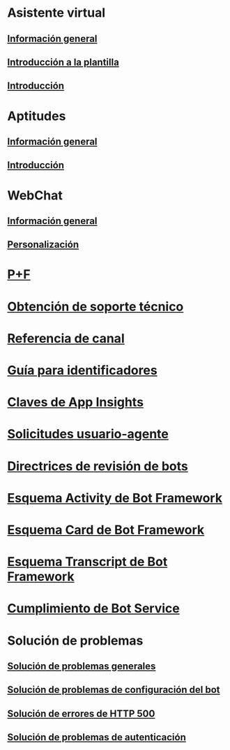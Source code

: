 # Asistente virtual
## [Información general](../v4sdk/bot-builder-virtual-assistant-introduction.md)
## [Introducción a la plantilla](../v4sdk/bot-builder-virtual-assistant-template.md)
## [Introducción](../v4sdk/bot-builder-virtual-assistant-gettingstarted.md)
# Aptitudes 
## [Información general](../v4sdk/bot-builder-skills-overview.md)
## [Introducción](../v4sdk/bot-builder-skills-gettingstarted.md)
# WebChat
## [Información general](../v4sdk/bot-builder-webchat-overview.md)
## [Personalización](../v4sdk/bot-builder-webchat-customization.md)
# [P+F](../bot-service-resources-bot-framework-faq.md)
# [Obtención de soporte técnico](../bot-service-resources-links-help.md)
# [Referencia de canal](../bot-service-channels-reference.md)
# [Guía para identificadores](../bot-service-resources-identifiers-guide.md)
# [Claves de App Insights](../bot-service-resources-app-insights-keys.md)
# [Solicitudes usuario-agente](../bot-service-resources-user-agent.md)
# [Directrices de revisión de bots](../bot-service-review-guidelines.md)
# [Esquema Activity de Bot Framework](https://aka.ms/botSpecs-activitySchema)
# [Esquema Card de Bot Framework](https://aka.ms/botSpecs-cardSchema)
# [Esquema Transcript de Bot Framework](https://aka.ms/botSpecs-transcripts)
# [Cumplimiento de Bot Service](../v4sdk/bot-service-compliance.md)
# Solución de problemas
## [Solución de problemas generales](../bot-service-troubleshoot-general-problems.md)
## [Solución de problemas de configuración del bot](../bot-service-troubleshoot-bot-configuration.md)
## [Solución de errores de HTTP 500](../bot-service-troubleshoot-500-errors.md)
## [Solución de problemas de autenticación](../bot-service-troubleshoot-authentication-problems.md)
